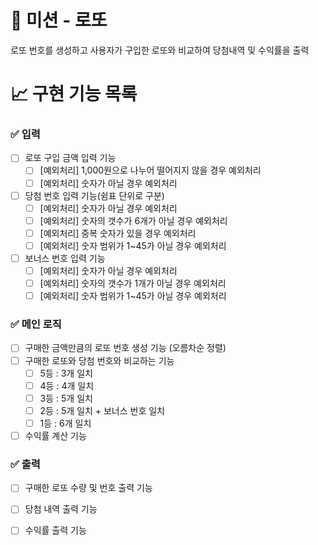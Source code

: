# 🚀 미션 - 로또 

로또 번호를 생성하고 사용자가 구입한 로또와 비교하여 당첨내역 및 수익률을 출력

# 📈 구현 기능 목록

### ✅ 입력

- [ ] 로또 구입 금액 입력 기능
    - [ ] [예외처리] 1,000원으로 나누어 떨어지지 않을 경우 예외처리
    - [ ] [예외처리] 숫자가 아닐 경우 예외처리
- [ ] 당첨 번호 입력 기능(쉼표 단위로 구분)
	- [ ] [예외처리] 숫자가 아닐 경우 예외처리
    - [ ] [예외처리] 숫자의 갯수가 6개가 아닐 경우 예외처리
    - [ ] [예외처리] 중복 숫자가 있을 경우 예외처리
    - [ ] [예외처리] 숫자 범위가 1~45가 아닐 경우 예외처리
- [ ] 보너스 번호 입력 기능
    - [ ] [예외처리] 숫자가 아닐 경우 예외처리
    - [ ] [예외처리] 숫자의 갯수가 1개가 아닐 경우 예외처리
    - [ ] [예외처리] 숫자 범위가 1~45가 아닐 경우 예외처리

### ✅ 메인 로직
- [ ] 구매한 금액만큼의 로또 번호 생성 기능 (오름차순 정렬)
- [ ] 구매한 로또와 당첨 번호와 비교하는 기능
    - [ ] 5등 : 3개 일치
    - [ ] 4등 : 4개 일치
    - [ ] 3등 : 5개 일치
    - [ ] 2등 : 5개 일치 + 보너스 번호 일치
    - [ ] 1등 : 6개 일치
- [ ] 수익률 계산 기능

### ✅ 출력
- [ ] 구매한 로또 수량 및 번호 출력 기능
- [ ] 당첨 내역 출력 기능
- [ ] 수익률 출력 기능


